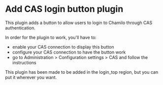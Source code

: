 Add CAS login button plugin
======
This plugin adds a button to allow users to login to Chamilo through CAS authentication.

In order for the plugin to work, you'll have to:

* enable your CAS connection to display this button
* configure your CAS connection to have the button work
* go to Administration > Configuration settings > CAS and follow the instructions

This plugin has been made to be added in the login_top region, but you can put it wherever you want.